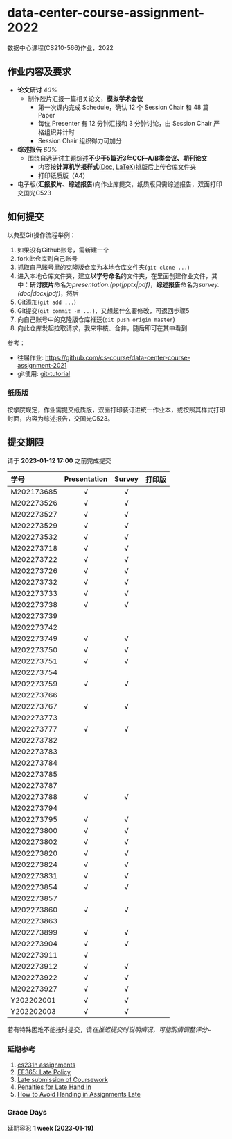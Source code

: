 # data-center-course-assignment-2022

数据中心课程(CS210-566)作业，2022

## 作业内容及要求

- **论文研讨** *40%*
  - 制作胶片汇报一篇相关论文，**模拟学术会议**
    - 第一次课内完成 Schedule，确认 12 个 Session Chair 和 48 篇 Paper
    - 每位 Presenter 有 12 分钟汇报和 3 分钟讨论，由 Session Chair 严格组织并计时
    - Session Chair 组织得力可加分
- **综述报告** *60%*
  - 围绕自选研讨主题综述**不少于5篇近3年CCF-A/B类会议、期刊论文**
    - 内容按**计算机学报样式**([Doc](http://cjc.ict.ac.cn/wltg/new/submit/CJC-Templet_Word2003.doc), [LaTeX](http://cjc.ict.ac.cn/wltg/new/submit/LatexTemplet.zip))排版后上传仓库文件夹
    - 打印纸质版（A4）
- 电子版(**汇报胶片、综述报告**)向作业库提交，纸质版只需综述报告，双面打印交国光C523

## 如何提交

以典型Git操作流程举例：

1. 如果没有Github账号，需新建一个
2. fork此仓库到自己账号
3. 抓取自己账号里的克隆版仓库为本地仓库文件夹(`git clone ...`)
4. 进入本地仓库文件夹，建立**以学号命名**的文件夹，在里面创建作业文件，其中：**研讨胶片**命名为*presentation.(ppt|pptx|pdf)*，**综述报告**命名为*survey.(doc|docx|pdf)*，然后
5. Git添加(`git add ...`)
6. Git提交(`git commit -m ...`)，又想起什么要修改，可返回步骤5
7. 向自己账号中的克隆版仓库推送(`git push origin master`)
8. 向此仓库发起拉取请求，我来审核、合并，随后即可在其中看到

参考：

- 往届作业: <https://github.com/cs-course/data-center-course-assignment-2021>
- git使用: [git-tutorial](https://github.com/cs-course/git-tutorial)

### 纸质版

按学院规定，作业需提交纸质版，双面打印装订进统一作业本，或按照其样式打印封面，内容为综述报告，交国光C523。

## 提交期限

请于 **2023-01-12 17:00** 之前完成提交

| 学号  | Presentation | Survey | **打印版** |
| :--- | :---:   | :---:  | :---:      |
| M202173685 | √ | √ |  |
| M202273526 | √ | √ |  |
| M202273527 | √ | √ |  |
| M202273529 | √ | √ |  |
| M202273532 | √ | √ |  |
| M202273718 | √ | √ |  |
| M202273722 | √ | √ |  |
| M202273726 | √ | √ |  |
| M202273732 | √ | √ |  |
| M202273733 | √ | √ |  |
| M202273738 | √ | √ |  |
| M202273739 |   |   |  |
| M202273742 |   |   |  |
| M202273749 | √ | √ |  |
| M202273750 | √ | √ |  |
| M202273751 | √ | √ |  |
| M202273754 |   |   |  |
| M202273759 | √ | √ |  |
| M202273766 |   |   |  |
| M202273767 | √ | √ |  |
| M202273773 |   |   |  |
| M202273777 | √ | √ |  |
| M202273782 |   |   |  |
| M202273783 |   |   |  |
| M202273784 |   |   |  |
| M202273785 |   |   |  |
| M202273787 |   |   |  |
| M202273788 | √ | √ |  |
| M202273794 |   |   |  |
| M202273795 | √ | √ |  |
| M202273800 | √ | √ |  |
| M202273802 | √ | √ |  |
| M202273820 | √ | √ |  |
| M202273824 | √ | √ |  |
| M202273831 | √ | √ |  |
| M202273854 | √ | √ |  |
| M202273857 |   |   |  |
| M202273860 | √ | √ |  |
| M202273863 |   |   |  |
| M202273899 | √ | √ |  |
| M202273904 | √ | √ |  |
| M202273911 | √ |   |  |
| M202273912 | √ | √ |  |
| M202273922 | √ | √ |  |
| M202273927 | √ | √ |  |
| Y202202001 | √ | √ |  |
| Y202202003 | √ | √ |  |

若有特殊困难不能按时提交，请*在推迟提交时说明情况，可能酌情调整评分~*

### 延期参考

1. [cs231n assignments](http://vision.stanford.edu/teaching/cs231n/assignments.html)
2. [EE365: Late Policy](https://stanford.edu/class/ee365/late.html)
3. [Late submission of Coursework](https://www2.le.ac.uk/offices/sas2/assessments/late-submission)
4. [Penalties for Late Hand In](http://www.dcs.shef.ac.uk/intranet/teaching/public/assessment/latehandin.html)
5. [How to Avoid Handing in Assignments Late](https://www.wikihow.com/Avoid-Handing-in-Assignments-Late)

### Grace Days

延期容忍 **1 week (2023-01-19)**
